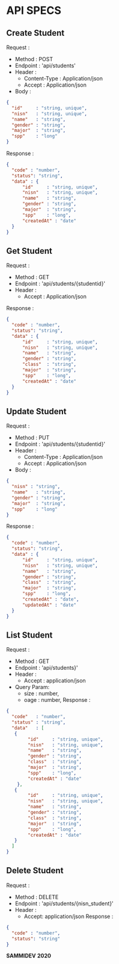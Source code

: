 # API SPECS
## Create Student

Request :
- Method    : POST
- Endpoint  : 'api/students'
- Header    :
    - Content-Type : Application/json
    - Accept       : Application/json
- Body      : 

```json
{
  "id"     : "string, unique",
  "nisn"   : "string, unique",
  "name"   : "string",
  "gender" : "string",
  "major"  : "string",
  "spp"    : "long"
}
```

Response :

```json
{
  "code" : "number",
  "status": "string",
  "data" : {
      "id"     : "string, unique",
      "nisn"   : "string, unique",
      "name"   : "string",
      "gender" : "string",
      "major"  : "string",
      "spp"    : "long",
      "createdAt" : "date"
  }
}
```

## Get Student

Request :
- Method    : GET
- Endpoint  : 'api/students/{studentid}'
- Header    :
    - Accept       : Application/json

Response :

```json
{
  "code" : "number",
  "status": "string",
  "data" : {
      "id"     : "string, unique",
      "nisn"   : "string, unique",
      "name"   : "string",
      "gender" : "string",
      "class"  : "string",
      "major"  : "string",
      "spp"    : "long",
      "createdAt" : "date"
  }
}
```
## Update Student

Request :
- Method    : PUT
- Endpoint  : 'api/students/{studentid}'
- Header    :
    - Content-Type : Application/json
    - Accept       : Application/json
- Body      : 

```json
{
  "nisn" : "string",
  "name"   : "string",
  "gender" : "string",
  "major"  : "string",
  "spp"    : "long"
}
```
Response :

```json
{
  "code" : "number",
  "status": "string",
  "data" : {
      "id"     : "string, unique",
      "nisn"   : "string, unique",
      "name"   : "string",
      "gender" : "string",
      "class"  : "string",
      "major"  : "string",
      "spp"    : "long",
      "createdAt" : "date", 
      "updatedAt" : "date" 
  }
}
```

## List Student

Request :
- Method     : GET
- Endpoint   : 'api/students}'
- Header     :
    - Accept : application/json
- Query Param:
    - size : number,
    - oage : number,
Response :

```json
{
  "code"   : "number",
  "status" : "string", 
  "data"   : [
   {
        "id"     : "string, unique",
        "nisn"   : "string, unique",
        "name"   : "string",
        "gender" : "string",
        "class"  : "string",
        "major"  : "string",
        "spp"    : "long",
        "createdAt" : "date"
    },
   {
        "id"     : "string, unique",
        "nisn"   : "string, unique",
        "name"   : "string",
        "gender" : "string",
        "class"  : "string",
        "major"  : "string",
        "spp"    : "long",
        "createdAt" : "date"
   }
  ]
}
```

## Delete Student
Request :
- Method    : DELETE
- Endpoint  : 'api/students/{nisn_student}'
- Header    :
    - Accept: application/json
Response :

```json
{
  "code" : "number",
  "status": "string"
}
```

**SAMMIDEV**
**2020**